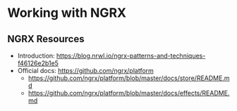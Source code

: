 # Working with NGRX

## NGRX Resources

- Introduction: https://blog.nrwl.io/ngrx-patterns-and-techniques-f46126e2b1e5
- Official docs: https://github.com/ngrx/platform
  - https://github.com/ngrx/platform/blob/master/docs/store/README.md
  - https://github.com/ngrx/platform/blob/master/docs/effects/README.md